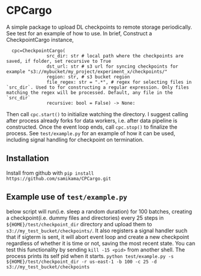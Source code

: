 # CPCargo
A simple package to upload DL checkpoints to remote storage periodically.
See test for an example of how to use. In brief,
Construct a CheckpointCargo instance,
```
  cpc=CheckpointCargo(
               src_dir: str # local path where the checkpoints are saved, if folder, set recursive to True
               dst_url: str # s3 url for syncing checkpoints for example "s3://mybucket/my_project/experiment_x/checkpoints/"
               region: str, # s3 bucket region
               file_regex: str = ".*", # regex for selecting files in `src_dir`. Used to for constructing a regular expression. Only files matching the regex will be processed. Default, any file in the `src_dir`
               recursive: bool = False) -> None:
```
Then call `cpc.start()` to initialize watching the directory. I suggest calling after process already forks for data workers, i.e. after data pipeline is constructed.
Once the event loop ends, call `cpc.stop()` to finalize the process.
See `test/example.py` for an example of how it can be used, including signal handling for checkpoint on termination.
## Installation
Install from github with
`pip install https://github.com/samikama/CPCargo.git`

## Example use of `test/example.py`
below script will run(i.e. sleep a random duration) for 100 batches, creating a checkpoint(i.e. dummy files and directories) every 25 steps in `${HOME}/test/checkpoint_dir` directory and upload them to `s3://my_test_bucket/checkpoints/`. It also registers a signal handler such that if sigterm is sent, it will abort event loop and create a new checkpoint regardless of whether it is time or not, saving the most recent state. You can test this functionality by sending `kill -15 <pid>` from another shell. The process prints its self pid when it starts.
`python test/example.py -s ${HOME}/test/checkpoint_dir -r us-east-1 -b 100 -c 25 -d s3://my_test_bucket/checkpoints`
